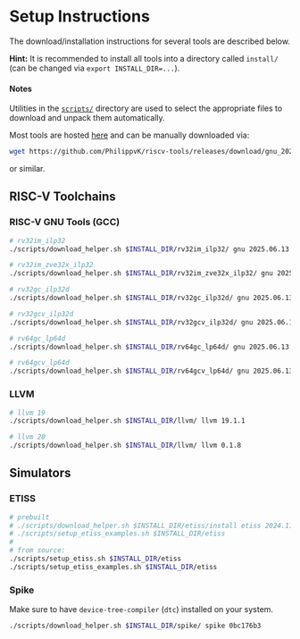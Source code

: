 # Setup Instructions

The download/installation instructions for several tools are described below.

**Hint:** It is recommended to install all tools into a directory called `install/` (can be changed via `export INSTALL_DIR=...`).

#### Notes

Utilities in the [`scripts/`](scripts/) directory are used to select the appropriate files to download and unpack them automatically.

Most tools are hosted [here](https://github.com/PhilippvK/riscv-tools/releases) and can be manually downloaded via:

```sh
wget https://github.com/PhilippvK/riscv-tools/releases/download/gnu_2024.09.03/riscv32-unknown-elf-ubuntu-20.04-rv32gc_ilp32d.tar.xz
```

or similar.

## RISC-V Toolchains

### RISC-V GNU Tools (GCC)

```sh
# rv32im_ilp32
./scripts/download_helper.sh $INSTALL_DIR/rv32im_ilp32/ gnu 2025.06.13 rv32im_zicsr_zifencei_ilp32

# rv32im_zve32x_ilp32
./scripts/download_helper.sh $INSTALL_DIR/rv32im_zve32x_ilp32/ gnu 2025.06.13 rv32im_zicsr_zifencei_zve32x_ilp32

# rv32gc_ilp32d
./scripts/download_helper.sh $INSTALL_DIR/rv32gc_ilp32d/ gnu 2025.06.13 rv32gc_ilp32d

# rv32gcv_ilp32d
./scripts/download_helper.sh $INSTALL_DIR/rv32gcv_ilp32d/ gnu 2025.06.13 rv32gcv_ilp32d

# rv64gc_lp64d
./scripts/download_helper.sh $INSTALL_DIR/rv64gc_lp64d/ gnu 2025.06.13 rv64gc_lp64d riscv64-unknown-elf

# rv64gcv_lp64d
./scripts/download_helper.sh $INSTALL_DIR/rv64gcv_lp64d/ gnu 2025.06.13 rv64gcv_lp64d riscv64-unknown-elf
```

### LLVM

```sh
# llvm 19
./scripts/download_helper.sh $INSTALL_DIR/llvm/ llvm 19.1.1

# llvm 20
./scripts/download_helper.sh $INSTALL_DIR/llvm/ llvm 0.1.8
```

## Simulators

### ETISS

```sh
# prebuilt
# ./scripts/download_helper.sh $INSTALL_DIR/etiss/install etiss 2024.11.28
# ./scripts/setup_etiss_examples.sh $INSTALL_DIR/etiss
# 
# from source:
./scripts/setup_etiss.sh $INSTALL_DIR/etiss
./scripts/setup_etiss_examples.sh $INSTALL_DIR/etiss
```

### Spike

Make sure to have `device-tree-compiler` (`dtc`) installed on your system.

```sh
./scripts/download_helper.sh $INSTALL_DIR/spike/ spike 0bc176b3
```


